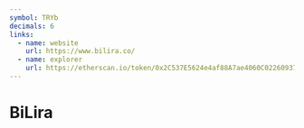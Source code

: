```yaml
---
symbol: TRYb
decimals: 6
links:
  - name: website
    url: https://www.bilira.co/
  - name: explorer
    url: https://etherscan.io/token/0x2C537E5624e4af88A7ae4060C022609376C8D0EB
---
```


# BiLira

